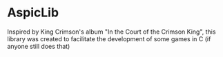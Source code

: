 # AspicLib
Inspired by King Crimson's album "In the Court of the Crimson King", this library was created to facilitate the development of some games in C (if anyone still does that)
